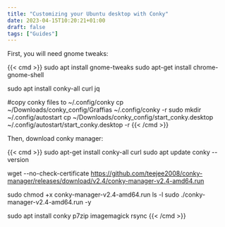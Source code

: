 ```yaml
---
title: "Customizing your Ubuntu desktop with Conky"
date: 2023-04-15T10:20:21+01:00
draft: false
tags: ["Guides"]
---
```


First, you will need gnome tweaks:

{{< cmd >}} 
sudo apt install gnome-tweaks
sudo apt-get install chrome-gnome-shell

sudo apt install conky-all curl jq

#copy conky files to ~/.config/conky
cp ~/Downloads/conky_config/Graffias ~/.config/conky -r
sudo mkdir ~/.config/autostart
cp ~/Downloads/conky_config/start_conky.desktop ~/.config/autostart/start_conky.desktop -r
{{< /cmd >}}

Then, download conky manager:

{{< cmd >}} 
sudo apt-get install conky-all curl
sudo apt update
conky --version

wget --no-check-certificate https://github.com/teejee2008/conky-manager/releases/download/v2.4/conky-manager-v2.4-amd64.run

sudo chmod +x conky-manager-v2.4-amd64.run
ls -l
sudo ./conky-manager-v2.4-amd64.run -y

sudo apt install conky p7zip imagemagick rsync
{{< /cmd >}}